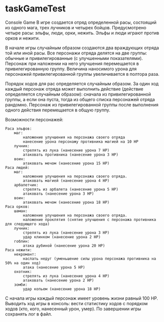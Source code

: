 # taskGameTest
Console Game
В игре создается отряд определенной расы, состоящий из одного мага, трех лучников и четырех бойцов.
Предусмотрено четыре расы: эльфы, люди, орки, нежить. Эльфы и люди играют против орков и нежити.

В начале игры случайным образом создаются два враждующих отряда той или иной расы.
Все персонажи отряда делятся на две группы: обычные и привилегированные (с улучшенными показателями). Персонаж при наложении на него улучшения перемещается в привилегированную группу. Величина наносимого урона для персонажей привилегированной группы увеличивается в полтора раза.

Порядок ходов для рас определяется случайным образом. За один ход каждый персонаж отряда может выполнить действие (действие определяется случайным образом): сначала из привилегированной группы, а если она пуста, тогда из общего списка персонажей отряда рандомно. Персонаж из привилегированной группы после выполнения одного действия перемещается в общую группу.

Возможности персонажей:

    Раса эльфов:
        маг:
            наложение улучшения на персонажа своего отряда
            нанесение урона персонажу противника магией на 10 HP
        лучник:
            стрелять из лука (нанесение урона 7 HP)
            атаковать противника (нанесение урона 3 HP)
        воин:
            атаковать мечом (нанесение урона 15 HP)
    Раса людей:
        маг:
            наложение улучшения на персонажа своего отряда.
            атаковать магией (нанесение урона 4 HP)
        арбалетчик:
            стрелять из арбалета (нанесение урона 5 HP)
            атаковать (нанесение урона 3 HP)
        воин:
            атаковать мечом (нанесение урона 18 HP)
    Раса орков:
        шаман:
            наложение улучшения на персонажа своего отряда.
            наложение проклятия (снятие улучшения с персонажа противника для следующего хода)
        лучник:
            стрелять из лука (нанесение урона 3 HP)
            удар клинком (нанесение урона 2 HP)
        гоблин:
            атака дубиной (нанесение урона 20 HP)
    Раса нежити:
        некромант:
            наслать недуг (уменьшение силы урона персонажа противника на 50% на один ход)
            атака (нанесение урона 5 HP)
        охотник:
            стрелять из лука (нанесение урона 4 HP)
            атаковать (нанесение урона 2 HP)
        зомби:
            удар копьем (нанесение урона 18 HP)

С начала игры каждый персонаж имеет уровень жизни равный 100 HP.
Выводить ход игры в консоль: вести статистику ходов с порядком ходов (кто, кого, нанесенный урон, умер). По завершении игры сохранять лог в файл.
